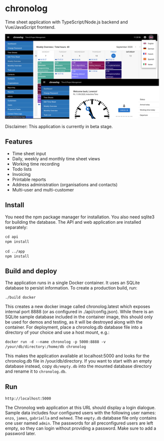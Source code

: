 # chronolog

Time sheet application with TypeScript/Node.js backend and Vue/JavaScript frontend.

![screenshot](screenshot.png "Chronolog Application")

Disclaimer: This application is currently in beta stage.

## Features

- Time sheet input
- Daily, weekly and monthly time sheet views
- Working time recording
- Todo lists
- Invoicing
- Printable reports
- Address administration (organisations and contacts)
- Multi-user and multi-customer

## Install

You need the npm package manager for installation. You also need sqlite3 for building the database. The API and web application are installed separately:

```
cd api
npm install

cd ../app
npm install
```

## Build and deploy

The application runs in a single Docker container. It uses an SQLite database to persist information. To create a production build, run:

```
./build docker
```

This creates a new docker image called chronolog.latest which exposes internal port 8888 (or as configured in ./api/config.json). While there is an SQLite sample database included in the container image, this should only be used for demos and testing, as it will be destroyed along with the container. For deployment, place a chronolog.db database file into a directory of your choice and use a host mount, e.g.:

```
docker run -d --name chronolog -p 5000:8888 -v /your/db/directory:/home/db chronolog
```

This makes the application available at localhost:5000 and looks for the chronolog.db file in /your/db/directory. If you want to start with an empty database instead, copy `db/empty.db` into the mounted database directory and rename it to `chronolog.db`.

## Run

```
http://localhost:5000
```
The Chronolog web application at this URL should display a login dialogue. Sample data includes four configured users with the following user names: `enzo`, `james`, `gabriella` and `mehmed`. The `empty.db` database file only contains one user named `admin`. The passwords for all preconfigured users are left empty, so they can login without providing a password. Make sure to add a password later.